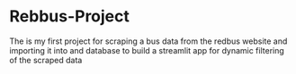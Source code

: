 # Rebbus-Project
The is my first project for scraping a bus data from the redbus website and importing it into and database to build a streamlit app for dynamic filtering of the scraped data
